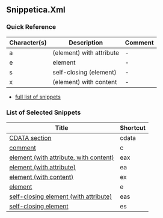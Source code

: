 ## Snippetica.Xml

### Quick Reference

Character\(s\) | Description | Comment
------------ | ----------- | -------
a|\(element\) with attribute|\-
e|element|\-
s|self\-closing \(element\)|\-
x|\(element\) with content|\-

* [full list of snippets](http://pihrt.net/Snippetica/Snippets?Language=Xml)

### List of Selected Snippets

Title | Shortcut
----- | --------
[CDATA section](CDataSection.snippet)|cdata
[comment](Comment.snippet)|c
[element \(with attribute, with content\)](ElementWithAttributeWithContent.snippet)|eax
[element \(with attribute\)](ElementWithAttribute.snippet)|ea
[element \(with content\)](ElementWithContent.snippet)|ex
[element](Element.snippet)|e
[self\-closing element \(with attribute\)](SelfClosingElementWithAttribute.snippet)|eas
[self\-closing element](SelfClosingElement.snippet)|es
